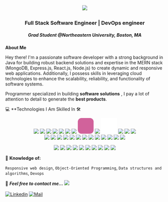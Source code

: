 <h1 align="center">
    <img src="https://readme-typing-svg.herokuapp.com/?lines=Hello,+There!+👋;This+is+Adwait+Changan...;Nice+to+meet+you!&center=true&size=25">
</h1>
<h3 align='center'> Full Stack Software Engineer | DevOps engineer </h4>
<h5 align='center'> Grad Student @Northeastern University, Boston, MA </h3>

**About Me**
<p align='left'>Hey there! I'm a passionate software developer with a strong background in Java for building robust backend solutions and expertise in the MERN stack (MongoDB, Express.js, React.js, Node.js) to create dynamic and responsive web applications. Additionally, I possess skills in leveraging cloud technologies to enhance the scalability, reliability, and functionality of software systems.</p>
Programmer specialized in building <strong>software solutions</strong> , I pay a lot of attention to detail to generate the <strong>best products</strong>. 
<p></p>

💻 **Technologies I Am Skilled In  🛠️<br>

<div align="center">
  <a href="#"><img src="https://github.com/onemarc/tech-icons/blob/main/icons/java-dark.svg" width="50"></a>
  <a href="#"><img src="https://github.com/onemarc/tech-icons/blob/main/icons/python-dark.svg" width="50"></a>
  <a href="#"><img src="https://github.com/onemarc/tech-icons/blob/main/icons/c-dark.svg" width="50"></a>
    <a href="#"><img src="https://github.com/onemarc/tech-icons/blob/main/icons/javascript.svg" width="50"></a>
    <a href="#"><img src="https://github.com/onemarc/tech-icons/blob/main/icons/typescript.svg" width="50"></a>
    <a href="#"><img src="https://github.com/onemarc/tech-icons/blob/main/icons/html.svg" width="50"></a>
    <a href="#"><img src="https://github.com/onemarc/tech-icons/blob/main/icons/css.svg" width="50"></a>
    <a href="#"><img src="https://github.com/onemarc/tech-icons/blob/main/icons/scss.svg" width="50"></a>
  <a href="#"><img src="https://github.com/onemarc/tech-icons/blob/main/icons/nodejs-dark.svg" width="50"></a>
  <a href="#"><img src="https://github.com/onemarc/tech-icons/blob/main/icons/expressjs-dark.svg" width="50"></a>
  <a href="#"><img src="https://github.com/onemarc/tech-icons/blob/main/icons/spring-dark.svg" width="50"></a>
    <a href="#"><img src="https://github.com/onemarc/tech-icons/blob/main/icons/tailwindcss-dark.svg" width="50"></a>
    <a href="#"><img src="https://github.com/onemarc/tech-icons/blob/main/icons/bootstrap-dark.svg" width="50"></a>
</div> 
 <div align="center">
  <a href="#"><img src="https://github.com/onemarc/tech-icons/blob/main/icons/react-dark.svg" width="50"></a>
  <a href="#"><img src="https://github.com/onemarc/tech-icons/blob/main/icons/redux-dark.svg" width="50"></a>
  <a href="#"><img src="https://github.com/onemarc/tech-icons/blob/main/icons/materialui-dark.svg" width="50"></a>
 <a href="#"><img src="https://github.com/onemarc/tech-icons/blob/main/icons/selenium.svg" width="50"></a>
  <a href="#"><img src="https://github.com/onemarc/tech-icons/blob/main/icons/mysql-dark.svg" width="50"></a>
  <a href="#"><img src="https://github.com/onemarc/tech-icons/blob/main/icons/mongodb-dark.svg" width="50"></a>
  <a href="#"><img src="https://github.com/onemarc/tech-icons/blob/main/icons/postgressql-dark.svg" width="50"></a>
  <a href="#"><img src="https://github.com/onemarc/tech-icons/blob/main/icons/aws-dark.svg" width="50"></a>
  <a href="#"><img src="https://github.com/onemarc/tech-icons/blob/main/icons/googlecp-dark.svg" width="50"></a>
     <a href="#"><img src="https://github.com/onemarc/tech-icons/blob/main/icons/docker-dark.svg" width="50"></a>
      <a href="#"><img src="https://github.com/onemarc/tech-icons/blob/main/icons/kubernetes-dark.svg" width="50"></a>
      <a href="#"><img src="https://github.com/onemarc/tech-icons/blob/main/icons/terraform-dark.svg" width="50"></a>
  <a href="#"><img src="https://github.com/onemarc/tech-icons/blob/main/icons/postman.svg" width="50"></a>
</div>
<div align="center">
  
  <a href="#"><img src="https://github.com/onemarc/tech-icons/blob/main/icons/tableau-dark.svg" width="50"></a>
      <a href="#"><img src="https://github.com/onemarc/tech-icons/blob/main/icons/powerbi-dark.svg" width="50"></a>
  <a href="#"><img src="https://github.com/onemarc/tech-icons/blob/main/icons/git.svg" width="50"></a>
      <a href="#"><img src="https://github.com/onemarc/tech-icons/blob/main/icons/github-dark.svg" width="50"></a>
  <a href="#"><img src="https://github.com/onemarc/tech-icons/blob/main/icons/apachemaven-dark.svg" width="50"></a>
      <a href="#"><img src="https://github.com/onemarc/tech-icons/blob/main/icons/jenkins-dark.svg" width="50"></a>
  <a href="#"><img src="https://github.com/onemarc/tech-icons/blob/main/icons/jira-dark.svg" width="50"></a>
  <a href="#"><img src="https://github.com/onemarc/tech-icons/blob/main/icons/windows-dark.svg" width="50"></a>
  <a href="#"><img src="https://github.com/onemarc/tech-icons/blob/main/icons/linux-dark.svg" width="50"></a>
  <a href="#"><img src="https://github.com/onemarc/tech-icons/blob/main/icons/macos-dark.svg" width="50"></a>
</div>

🧐 **Knowledge of:**<br>

`Responsive web design`, `Object-Oriented Programming`, `Data structures and algorithms`, `Devops` 

📝 ***Feel free to contact me...*** <img src="https://media.giphy.com/media/WUlplcMpOCEmTGBtBW/giphy.gif" width="30">
<br>
<br>
[![Linkedin](https://img.shields.io/badge/LinkedIn-Adwait%20Changan-blue?logo=Linkedin&logoColor=blue&labelColor=black)](https://www.linkedin.com/in/adwaitchangan/)
[![Mail](https://img.shields.io/badge/changan.a@northeastern.edu-blue?logo=Gmail&logoColor=blue&labelColor=black)](mailto:changan.a@northeastern.edu)
<br>
